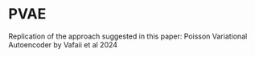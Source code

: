 # PVAE
Replication of the approach suggested in this paper: Poisson Variational Autoencoder by Vafaii et al 2024

